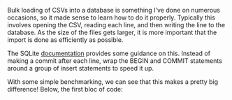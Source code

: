 Bulk loading of CSVs into a database is something I've done on numerous occasions, so it made sense to learn how to do it properly. Typically this involves opening the CSV, reading each line, and then writing the line to the database. As the size of the files gets larger, it is more important that the import is done as efficiently as possible.

The SQLite [documentation](https://sqlite.org/faq.html#q19) provides some guidance on this. Instead of making a commit after each line, wrap the BEGIN and COMMIT statements around a group of insert statements to speed it up.

With some simple benchmarking, we can see that this makes a pretty big difference! Below, the first bloc of code:

